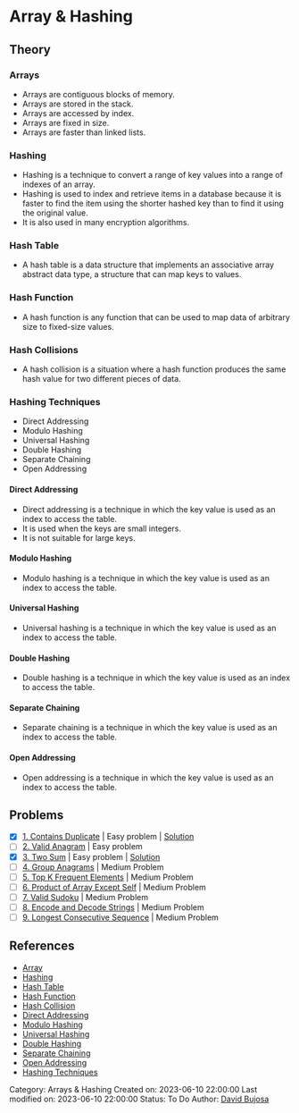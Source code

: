 # Array & Hashing

## Theory

### Arrays

- Arrays are contiguous blocks of memory.
- Arrays are stored in the stack.
- Arrays are accessed by index.
- Arrays are fixed in size.
- Arrays are faster than linked lists.

### Hashing

- Hashing is a technique to convert a range of key values into a range of indexes of an array.
- Hashing is used to index and retrieve items in a database because it is faster to find the item using the shorter hashed key than to find it using the original value.
- It is also used in many encryption algorithms.

### Hash Table

- A hash table is a data structure that implements an associative array abstract data type, a structure that can map keys to values.

### Hash Function

- A hash function is any function that can be used to map data of arbitrary size to fixed-size values.

### Hash Collisions

- A hash collision is a situation where a hash function produces the same hash value for two different pieces of data.

### Hashing Techniques

- Direct Addressing
- Modulo Hashing
- Universal Hashing
- Double Hashing
- Separate Chaining
- Open Addressing

#### Direct Addressing

- Direct addressing is a technique in which the key value is used as an index to access the table.
- It is used when the keys are small integers.
- It is not suitable for large keys.

#### Modulo Hashing

- Modulo hashing is a technique in which the key value is used as an index to access the table.

#### Universal Hashing

- Universal hashing is a technique in which the key value is used as an index to access the table.

#### Double Hashing

- Double hashing is a technique in which the key value is used as an index to access the table.

#### Separate Chaining

- Separate chaining is a technique in which the key value is used as an index to access the table.

#### Open Addressing

- Open addressing is a technique in which the key value is used as an index to access the table.

## Problems

- [x] [1. Contains Duplicate](https://leetcode.com/problems/contains-duplicate/) | Easy problem | [Solution](src/easy/contains_duplicate.rs)
- [ ] [2. Valid Anagram](https://leetcode.com/problems/valid-anagram/) | Easy problem
- [x] [3. Two Sum](https://leetcode.com/problems/two-sum/) | Easy problem | [Solution](src/easy/two_sum.rs)
- [ ] [4. Group Anagrams](https://leetcode.com/problems/group-anagrams/) | Medium Problem
- [ ] [5. Top K Frequent Elements](https://leetcode.com/problems/top-k-frequent-elements/) | Medium Problem
- [ ] [6. Product of Array Except Self](https://leetcode.com/problems/product-of-array-except-self/) | Medium Problem
- [ ] [7. Valid Sudoku](https://leetcode.com/problems/valid-sudoku/) | Medium Problem
- [ ] [8. Encode and Decode Strings](https://leetcode.com/problems/encode-and-decode-strings/) | Medium Problem
- [ ] [9. Longest Consecutive Sequence](https://leetcode.com/problems/longest-consecutive-sequence/) | Medium Problem

## References

- [Array](https://en.wikipedia.org/wiki/Array_data_structure)
- [Hashing](https://en.wikipedia.org/wiki/Hash_function)
- [Hash Table](https://en.wikipedia.org/wiki/Hash_table)
- [Hash Function](https://en.wikipedia.org/wiki/Hash_function)
- [Hash Collision](https://en.wikipedia.org/wiki/Hash_collision)
- [Direct Addressing](https://en.wikipedia.org/wiki/Direct_addressing)
- [Modulo Hashing](https://en.wikipedia.org/wiki/Modulo_operation)
- [Universal Hashing](https://en.wikipedia.org/wiki/Universal_hashing)
- [Double Hashing](https://en.wikipedia.org/wiki/Double_hashing)
- [Separate Chaining](https://en.wikipedia.org/wiki/Hash_table#Separate_chaining)
- [Open Addressing](https://en.wikipedia.org/wiki/Open_addressing)
- [Hashing Techniques](https://www.geeksforgeeks.org/hashing-set-1-introduction/)

Category: Arrays & Hashing
Created on: 2023-06-10 22:00:00
Last modified on: 2023-06-10 22:00:00
Status: To Do
Author: [David Bujosa](https://github.com/bujosa)
